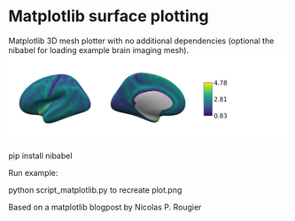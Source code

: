 # Matplotlib surface plotting

Matplotlib 3D mesh plotter with no additional dependencies (optional the nibabel for loading example brain imaging mesh).
![plot](https://github.com/kwagstyl/matplotlib_surface_plotting/blob/master/figs/demo_plot.png?raw=true)

pip install nibabel

Run example:

python script_matplotlib.py
to recreate plot.png


Based on a matplotlib blogpost by Nicolas P. Rougier


